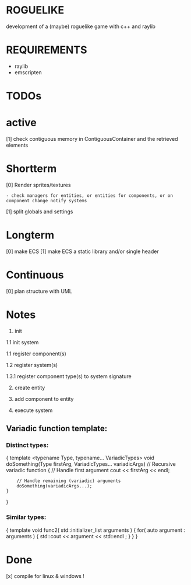 # ROGUELIKE
development of a (maybe) roguelike game with c++ and raylib

# REQUIREMENTS
- raylib
- emscripten

# TODOs
# active
[1] check contiguous memory in ContiguousContainer and the retrieved elements

# Shortterm
[0] Render sprites/textures

    - check managers for entities, or entities for components, or on component change notify systems

[1] split globals and settings

# Longterm 
[0] make ECS
[1] make ECS a static library and/or single header

# Continuous
[0] plan structure with UML

# Notes
1. init

1.1 init system

1.1 register component(s)

1.2 register system(s)

1.3.1 register component type(s) to system signature

2. create entity

3. add component to entity

4. execute system


## Variadic function template:
### Distinct types:
{
    template <typename Type, typename... VariadicTypes>
    void doSomething(Type firstArg, VariadicTypes... variadicArgs) // Recursive variadic function
    {
        // Handle first argument
        cout << firstArg << endl;
    
        // Handle remaining (variadic) arguments
        doSomething(variadicArgs...);
    }
}

### Similar types:
{
    template <class Type>
    void func2( std::initializer_list<Type> arguments )
    {
        for( auto argument : arguments )
        {
            std::cout << argument << std::endl ;
        }
    }
}

# Done
[x] compile for linux & windows !
